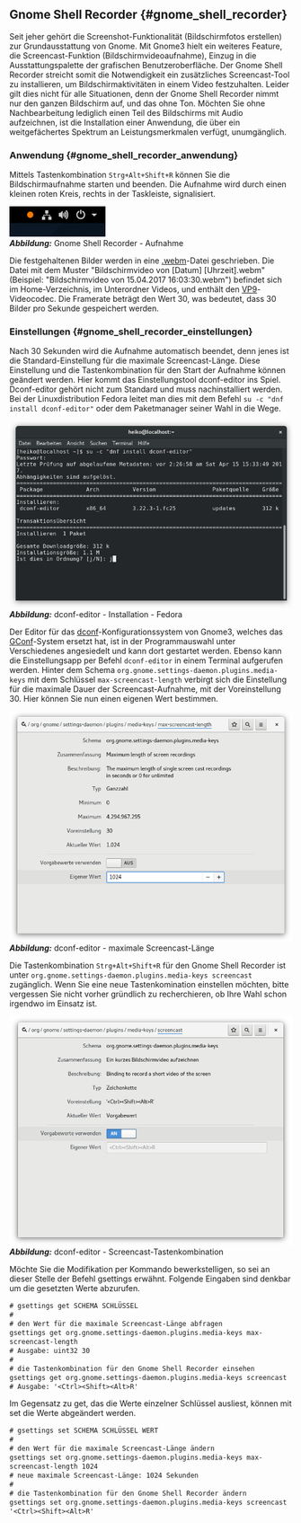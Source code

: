 ## Gnome Shell Recorder {#gnome_shell_recorder}

Seit jeher gehört die Screenshot-Funktionalität (Bildschirmfotos erstellen) zur Grundausstattung von Gnome.
Mit Gnome3 hielt ein weiteres Feature, die Screencast-Funktion (Bildschirmvideoaufnahme),
Einzug in die Ausstattungspalette der grafischen Benutzeroberfläche. 
Der Gnome Shell Recorder streicht somit die Notwendigkeit ein zusätzliches Screencast-Tool zu installieren,
um Bildschirmaktivitäten in einem Video festzuhalten. Leider gilt dies nicht für alle Situationen,
denn der Gnome Shell Recorder nimmt nur den ganzen Bildschirm auf, und das ohne Ton.
Möchten Sie ohne Nachbearbeitung lediglich einen Teil des Bildschirms mit Audio aufzeichnen, 
ist die Installation einer Anwendung, die über ein weitgefächertes Spektrum an Leistungsmerkmalen verfügt, unumgänglich. 

### Anwendung {#gnome_shell_recorder_anwendung}

Mittels Tastenkombination `Strg+Alt+Shift+R` können Sie die Bildschirmaufnahme starten und beenden.
Die Aufnahme wird durch einen kleinen roten Kreis, rechts in der Taskleiste, signalisiert.

![Gnome Shell Recorder](../../images/gnome_shell_recorder.png)    
***Abbildung:*** Gnome Shell Recorder - Aufnahme

Die festgehaltenen Bilder werden in eine [.webm](https://de.wikipedia.org/wiki/WebM)-Datei geschrieben. 
Die Datei mit dem Muster "Bildschirmvideo von [Datum] [Uhrzeit].webm"
(Beispiel: "Bildschirmvideo von 15.04.2017 16:03:30.webm") befindet sich im Home-Verzeichnis,
im Unterordner Videos, und enthält den [VP9](https://de.wikipedia.org/wiki/VP9)-Videocodec. 
Die Framerate beträgt den Wert 30, was bedeutet, dass 30 Bilder pro Sekunde gespeichert werden.

### Einstellungen {#gnome_shell_recorder_einstellungen}

Nach 30 Sekunden wird die Aufnahme automatisch beendet, denn jenes ist die Standard-Einstellung
für die maximale Screencast-Länge. Diese Einstellung und die Tastenkombination für den Start der Aufnahme
können geändert werden. Hier kommt das Einstellungstool dconf-editor ins Spiel. 
Dconf-editor gehört nicht zum Standard und muss nachinstalliert werden.
Bei der Linuxdistribution Fedora leitet man dies mit dem Befehl `su -c "dnf install dconf-editor"`
oder dem Paketmanager seiner Wahl in die Wege.

![dconf-editor - Installation](../../images/dconf-editor_fedora_install.png)    
***Abbildung:*** dconf-editor - Installation - Fedora

Der Editor für das [dconf](https://en.wikipedia.org/wiki/Dconf)-Konfigurationssystem von Gnome3,
welches das [GConf](https://de.wikipedia.org/wiki/GConf)-System ersetzt hat, 
ist in der Programmauswahl unter Verschiedenes angesiedelt und kann dort gestartet werden.
Ebenso kann die Einstellungsapp per Befehl `dconf-editor` in einem Terminal aufgerufen werden.
Hinter dem Schema `org.gnome.settings-daemon.plugins.media-keys` mit dem Schlüssel `max-screencast-length` verbirgt sich
die Einstellung für die maximale Dauer der Screencast-Aufnahme, mit der Voreinstellung 30. 
Hier können Sie nun einen eigenen Wert bestimmen.

![dconf-editor - maximale Screencast-Länge](../../images/dconf-editor_max-screencast-length.png)    
***Abbildung:*** dconf-editor - maximale Screencast-Länge

Die Tastenkombination `Strg+Alt+Shift+R` für den Gnome Shell Recorder ist unter 
`org.gnome.settings-daemon.plugins.media-keys screencast` zugänglich.
Wenn Sie eine neue Tastenkomination einstellen möchten, bitte vergessen Sie nicht vorher gründlich zu recherchieren,
ob Ihre Wahl schon irgendwo im Einsatz ist.

![dconf-editor - Screencast-Tastenkombination](../../images/dconf-editor_screencast.png)    
***Abbildung:*** dconf-editor - Screencast-Tastenkombination

Möchte Sie die Modifikation per Kommando bewerkstelligen, so sei an dieser Stelle der Befehl gsettings erwähnt.
Folgende Eingaben sind denkbar um die gesetzten Werte abzurufen.

```
# gsettings get SCHEMA SCHLÜSSEL
#
# den Wert für die maximale Screencast-Länge abfragen
gsettings get org.gnome.settings-daemon.plugins.media-keys max-screencast-length
# Ausgabe: uint32 30
#
# die Tastenkombination für den Gnome Shell Recorder einsehen
gsettings get org.gnome.settings-daemon.plugins.media-keys screencast
# Ausgabe: '<Ctrl><Shift><Alt>R'
```

Im Gegensatz zu get, das die Werte einzelner Schlüssel ausliest, können mit set die Werte abgeändert werden.

```
# gsettings set SCHEMA SCHLÜSSEL WERT
#
# den Wert für die maximale Screencast-Länge ändern
gsettings set org.gnome.settings-daemon.plugins.media-keys max-screencast-length 1024
# neue maximale Screencast-Länge: 1024 Sekunden
#
# die Tastenkombination für den Gnome Shell Recorder ändern
gsettings set org.gnome.settings-daemon.plugins.media-keys screencast '<Ctrl><Shift><Alt>R'
```
